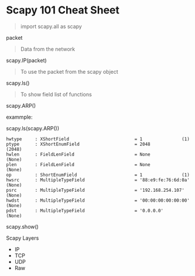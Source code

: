 # Scapy 101 Cheat Sheet
> import scapy.all as scapy

packet  
> Data from the network 

scapy.IP(packet)
> To use the packet from the scapy object


scapy.ls()
> To show field list of functions

scapy.ARP()

exammple:

scapy.ls(scapy.ARP())
```
hwtype     : XShortField                         = 1               (1)
ptype      : XShortEnumField                     = 2048            (2048)
hwlen      : FieldLenField                       = None            (None)
plen       : FieldLenField                       = None            (None)
op         : ShortEnumField                      = 1               (1)
hwsrc      : MultipleTypeField                   = '88:e9:fe:76:6d:0a' (None)
psrc       : MultipleTypeField                   = '192.168.254.107' (None)
hwdst      : MultipleTypeField                   = '00:00:00:00:00:00' (None)
pdst       : MultipleTypeField                   = '0.0.0.0'       (None)
```
scapy.show()

Scapy Layers
- IP
- TCP
- UDP
- Raw